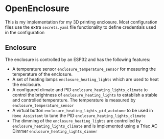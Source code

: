 # OpenEnclosure

This is my implementation for my 3D printing enclosure. Most configuration files use the extra `secrets.yaml` file functionality to define
credentials used in the configuration

## Enclosure

The enclosure is controlled by an ESP32 and has the following features:

- A temperature sensor `enclosure_temperature_sensor` for measuring the temperature of the enclosure.
- A set of heating lamps `enclosure_heating_lights` which are used to heat the enclosure.
- A configured climate and PID `enclosure_heating_lights_climate` to control the brightness of `enclosure_heating_lights` to establish a stable and controlled temperature. The temperature is measured by `enclosure_temperature_sensor`
- A virtual button `enclosure_heating_lights_pid_autotune` to be used in `Home Assistant` to tune the PID `enclosure_heating_lights_climate`
- The dimming of the `enclosure_heating_lights` are controlled by `enclosure_heating_lights_climate` and is implemented using a Triac AC Dimmer `enclosure_heating_lights_dimmer`

